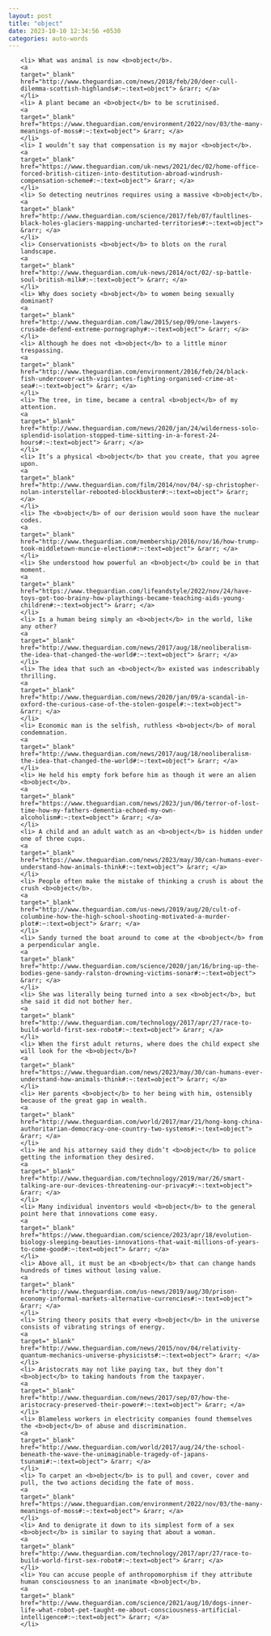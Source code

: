 ```yaml
---
layout: post
title: "object"
date: 2023-10-10 12:34:56 +0530
categories: auto-words
---
```

<ol>

    <li> What was animal is now <b>object</b>.
    <a 
    target="_blank" 
    href="http://www.theguardian.com/news/2018/feb/20/deer-cull-dilemma-scottish-highlands#:~:text=object"> &rarr; </a>
    </li>
    <li> A plant became an <b>object</b> to be scrutinised.
    <a 
    target="_blank" 
    href="https://www.theguardian.com/environment/2022/nov/03/the-many-meanings-of-moss#:~:text=object"> &rarr; </a>
    </li>
    <li> I wouldn’t say that compensation is my major <b>object</b>.
    <a 
    target="_blank" 
    href="https://www.theguardian.com/uk-news/2021/dec/02/home-office-forced-british-citizen-into-destitution-abroad-windrush-compensation-scheme#:~:text=object"> &rarr; </a>
    </li>
    <li> So detecting neutrinos requires using a massive <b>object</b>.
    <a 
    target="_blank" 
    href="http://www.theguardian.com/science/2017/feb/07/faultlines-black-holes-glaciers-mapping-uncharted-territories#:~:text=object"> &rarr; </a>
    </li>
    <li> Conservationists <b>object</b> to blots on the rural landscape.
    <a 
    target="_blank" 
    href="http://www.theguardian.com/uk-news/2014/oct/02/-sp-battle-soul-british-milk#:~:text=object"> &rarr; </a>
    </li>
    <li> Why does society <b>object</b> to women being sexually dominant?
    <a 
    target="_blank" 
    href="http://www.theguardian.com/law/2015/sep/09/one-lawyers-crusade-defend-extreme-pornography#:~:text=object"> &rarr; </a>
    </li>
    <li> Although he does not <b>object</b> to a little minor trespassing.
    <a 
    target="_blank" 
    href="http://www.theguardian.com/environment/2016/feb/24/black-fish-undercover-with-vigilantes-fighting-organised-crime-at-sea#:~:text=object"> &rarr; </a>
    </li>
    <li> The tree, in time, became a central <b>object</b> of my attention.
    <a 
    target="_blank" 
    href="http://www.theguardian.com/news/2020/jan/24/wilderness-solo-splendid-isolation-stopped-time-sitting-in-a-forest-24-hours#:~:text=object"> &rarr; </a>
    </li>
    <li> It’s a physical <b>object</b> that you create, that you agree upon.
    <a 
    target="_blank" 
    href="http://www.theguardian.com/film/2014/nov/04/-sp-christopher-nolan-interstellar-rebooted-blockbuster#:~:text=object"> &rarr; </a>
    </li>
    <li> The <b>object</b> of our derision would soon have the nuclear codes.
    <a 
    target="_blank" 
    href="http://www.theguardian.com/membership/2016/nov/16/how-trump-took-middletown-muncie-election#:~:text=object"> &rarr; </a>
    </li>
    <li> She understood how powerful an <b>object</b> could be in that moment.
    <a 
    target="_blank" 
    href="https://www.theguardian.com/lifeandstyle/2022/nov/24/have-toys-got-too-brainy-how-playthings-became-teaching-aids-young-children#:~:text=object"> &rarr; </a>
    </li>
    <li> Is a human being simply an <b>object</b> in the world, like any other?
    <a 
    target="_blank" 
    href="http://www.theguardian.com/news/2017/aug/18/neoliberalism-the-idea-that-changed-the-world#:~:text=object"> &rarr; </a>
    </li>
    <li> The idea that such an <b>object</b> existed was indescribably thrilling.
    <a 
    target="_blank" 
    href="http://www.theguardian.com/news/2020/jan/09/a-scandal-in-oxford-the-curious-case-of-the-stolen-gospel#:~:text=object"> &rarr; </a>
    </li>
    <li> Economic man is the selfish, ruthless <b>object</b> of moral condemnation.
    <a 
    target="_blank" 
    href="http://www.theguardian.com/news/2017/aug/18/neoliberalism-the-idea-that-changed-the-world#:~:text=object"> &rarr; </a>
    </li>
    <li> He held his empty fork before him as though it were an alien <b>object</b>.
    <a 
    target="_blank" 
    href="https://www.theguardian.com/news/2023/jun/06/terror-of-lost-time-how-my-fathers-dementia-echoed-my-own-alcoholism#:~:text=object"> &rarr; </a>
    </li>
    <li> A child and an adult watch as an <b>object</b> is hidden under one of three cups.
    <a 
    target="_blank" 
    href="https://www.theguardian.com/news/2023/may/30/can-humans-ever-understand-how-animals-think#:~:text=object"> &rarr; </a>
    </li>
    <li> People often make the mistake of thinking a crush is about the crush <b>object</b>.
    <a 
    target="_blank" 
    href="http://www.theguardian.com/us-news/2019/aug/20/cult-of-columbine-how-the-high-school-shooting-motivated-a-murder-plot#:~:text=object"> &rarr; </a>
    </li>
    <li> Sandy turned the boat around to come at the <b>object</b> from a perpendicular angle.
    <a 
    target="_blank" 
    href="http://www.theguardian.com/science/2020/jan/16/bring-up-the-bodies-gene-sandy-ralston-drowning-victims-sonar#:~:text=object"> &rarr; </a>
    </li>
    <li> She was literally being turned into a sex <b>object</b>, but she said it did not bother her.
    <a 
    target="_blank" 
    href="http://www.theguardian.com/technology/2017/apr/27/race-to-build-world-first-sex-robot#:~:text=object"> &rarr; </a>
    </li>
    <li> When the first adult returns, where does the child expect she will look for the <b>object</b>?
    <a 
    target="_blank" 
    href="https://www.theguardian.com/news/2023/may/30/can-humans-ever-understand-how-animals-think#:~:text=object"> &rarr; </a>
    </li>
    <li> Her parents <b>object</b> to her being with him, ostensibly because of the great gap in wealth.
    <a 
    target="_blank" 
    href="http://www.theguardian.com/world/2017/mar/21/hong-kong-china-authoritarian-democracy-one-country-two-systems#:~:text=object"> &rarr; </a>
    </li>
    <li> He and his attorney said they didn’t <b>object</b> to police getting the information they desired.
    <a 
    target="_blank" 
    href="http://www.theguardian.com/technology/2019/mar/26/smart-talking-are-our-devices-threatening-our-privacy#:~:text=object"> &rarr; </a>
    </li>
    <li> Many individual inventors would <b>object</b> to the general point here that innovations come easy.
    <a 
    target="_blank" 
    href="https://www.theguardian.com/science/2023/apr/18/evolution-biology-sleeping-beauties-innovations-that-wait-millions-of-years-to-come-good#:~:text=object"> &rarr; </a>
    </li>
    <li> Above all, it must be an <b>object</b> that can change hands hundreds of times without losing value.
    <a 
    target="_blank" 
    href="http://www.theguardian.com/us-news/2019/aug/30/prison-economy-informal-markets-alternative-currencies#:~:text=object"> &rarr; </a>
    </li>
    <li> String theory posits that every <b>object</b> in the universe consists of vibrating strings of energy.
    <a 
    target="_blank" 
    href="http://www.theguardian.com/news/2015/nov/04/relativity-quantum-mechanics-universe-physicists#:~:text=object"> &rarr; </a>
    </li>
    <li> Aristocrats may not like paying tax, but they don’t <b>object</b> to taking handouts from the taxpayer.
    <a 
    target="_blank" 
    href="http://www.theguardian.com/news/2017/sep/07/how-the-aristocracy-preserved-their-power#:~:text=object"> &rarr; </a>
    </li>
    <li> Blameless workers in electricity companies found themselves the <b>object</b> of abuse and discrimination.
    <a 
    target="_blank" 
    href="http://www.theguardian.com/world/2017/aug/24/the-school-beneath-the-wave-the-unimaginable-tragedy-of-japans-tsunami#:~:text=object"> &rarr; </a>
    </li>
    <li> To carpet an <b>object</b> is to pull and cover, cover and pull, the two actions deciding the fate of moss.
    <a 
    target="_blank" 
    href="https://www.theguardian.com/environment/2022/nov/03/the-many-meanings-of-moss#:~:text=object"> &rarr; </a>
    </li>
    <li> And to denigrate it down to its simplest form of a sex <b>object</b> is similar to saying that about a woman.
    <a 
    target="_blank" 
    href="http://www.theguardian.com/technology/2017/apr/27/race-to-build-world-first-sex-robot#:~:text=object"> &rarr; </a>
    </li>
    <li> You can accuse people of anthropomorphism if they attribute human consciousness to an inanimate <b>object</b>.
    <a 
    target="_blank" 
    href="http://www.theguardian.com/science/2021/aug/10/dogs-inner-life-what-robot-pet-taught-me-about-consciousness-artificial-intelligence#:~:text=object"> &rarr; </a>
    </li>
